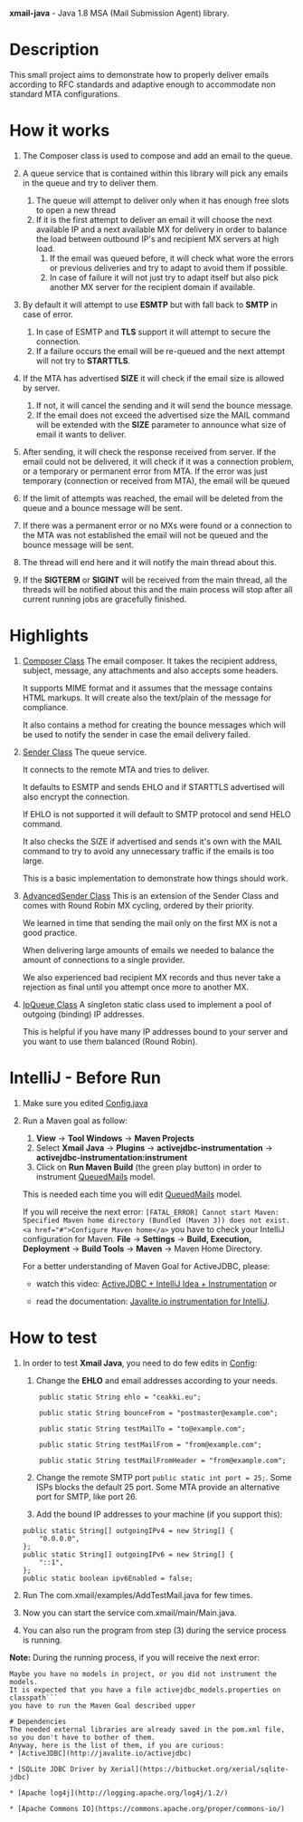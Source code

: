 **xmail-java** - Java 1.8 MSA (Mail Submission Agent) library.

# Description
This small project aims to demonstrate how to properly deliver emails according to RFC standards and adaptive enough 
to accommodate non standard MTA configurations.

# How it works
1. The Composer class is used to compose and add an email to the queue.

2. A queue service that is contained within this library will pick any emails in the queue and try to deliver them.
    1. The queue will attempt to deliver only when it has enough free slots to open a new thread
    2. If it is the first attempt to deliver an email it will choose the next available IP and a next available MX for
    delivery in order to balance the load between outbound IP's and recipient MX servers at high load.
        1. If the email was queued before, it will check what wore the errors or previous deliveries and try to adapt 
        to avoid them if possible.
        2. In case of failure it will not just try to adapt itself but also pick another MX server for the recipient 
        domain if available.

3. By default it will attempt to use **ESMTP** but with fall back to **SMTP** in case of error.
    1. In case of ESMTP and **TLS** support it will attempt to secure the connection.
    2. If a failure occurs the email will be re-queued and the next attempt will not try to **STARTTLS**.

4. If the MTA has advertised **SIZE** it will check if the email size is allowed by server.
    1. If not, it will cancel the sending and it will send the bounce message.
    2. If the email does not exceed the advertised size the MAIL command will be extended with the **SIZE** parameter 
    to announce what size of email it wants to deliver.

5. After sending, it will check the response received from server. If the email could not be delivered, it will check 
if it was a connection problem, or a temporary or permanent error from MTA. If the error was just temporary 
(connection or received from MTA), the email will be queued

6. If the limit of attempts was reached, the email will be deleted from the queue and a bounce message will be sent.

7. If there was a permanent error or no MXs were found or a connection to the MTA was not established the email will 
not be queued and the bounce message will be sent.

8. The thread will end here and it will notify the main thread about this.

9. If the **SIGTERM** or **SIGINT** will be received from the main thread, all the threads will be notified about 
this and the main process will stop after all current running jobs are gracefully finished.

# Highlights

1. [Composer Class](https://github.com/tntu/xmail-java/blob/master/src/com/xmail/main/SMTP/Composer.java)
    The email composer. It takes the recipient address, subject, message, any attachments and also accepts some headers.
    
    It supports MIME format and it assumes that the message contains HTML markups. It will create also the text/plain 
    of the message for compliance.
    
    It also contains a method for creating the bounce messages which will be used to notify the sender 
    in case the email delivery failed.

2. [Sender Class](https://github.com/tntu/xmail-java/blob/master/src/com/xmail/main/SMTP/Sender.java)
    The queue service.
    
    It connects to the remote MTA and tries to deliver.
    
    It defaults to ESMTP and sends EHLO and if STARTTLS advertised will also encrypt the connection.
    
    If EHLO is not supported it will default to SMTP protocol and send HELO command.
    
    It also checks the SIZE if advertised and sends it's own with the MAIL command to try to avoid any unnecessary 
    traffic if the emails is too large.
    
    This is a basic implementation to demonstrate how things should work.

3. [AdvancedSender Class](https://github.com/tntu/xmail-java/blob/master/src/com/xmail/main/SMTP/AdvancedSender.java)
    This is  an extension of the Sender Class and comes with Round Robin MX cycling, ordered by their priority.
    
    We learned in time that sending the mail only on the first MX is not a good practice.
    
    When delivering large amounts of emails we needed to balance the amount of connections to a single provider.
    
    We also experienced bad recipient MX records and thus never take a rejection as final until you attempt once 
    more to another MX.

4. [IpQueue Class](https://github.com/tntu/xmail-java/blob/master/src/com/xmail/main/XmailService/IpQueue.java)
    A singleton static class used to implement a pool of outgoing (binding) IP addresses.
    
    This is helpful if you have many IP addresses bound to your server and you want to use them balanced (Round Robin).
  
# IntelliJ - Before Run
1. Make sure you edited [Config.java](https://github.com/tntu/xmail-java/blob/master/src/com/xmail/Config.java)
2. Run a Maven goal as follow: 
    1. **View** -> **Tool Windows** -> **Maven Projects**
    2. Select **Xmail Java** -> **Plugins** -> **activejdbc-instrumentation** -> **activejdbc-instrumentation:instrument**
    3. Click on **Run Maven Build** (the green play button) in order to instrument [QueuedMails](https://github.com/tntu/xmail-java/blob/master/src/com/xmail/main/XmailService/Models/QueuedMails.java) model.
    
    This is needed each time you will edit [QueuedMails](https://github.com/tntu/xmail-java/blob/master/src/com/xmail/main/Models/QueuedMails.java) model.
    
    If you will receive the next error: 
    ```[FATAL_ERROR] Cannot start Maven: Specified Maven home directory (Bundled (Maven 3)) does not exist. <a href="#">Configure Maven home</a>```
    you have to check your IntelliJ configuration for Maven. **File** -> **Settings** -> **Build, Execution, Deployment** ->
    **Build Tools** -> **Maven** -> Maven Home Directory.
    
    For a better understanding of Maven Goal for ActiveJDBC, please:
    * watch this video: [ActiveJDBC + IntelliJ Idea + Instrumentation](https://www.youtube.com/watch?v=OHXJXzZNKCU) or     
    
    * read the documentation: [Javalite.io instrumentation for IntelliJ](http://javalite.io/instrumentation#video-intellij-idea-instrumentation).

# How to test
1. In order to test **Xmail Java**, you need to do few edits in [Config](https://github.com/tntu/xmail-java/blob/master/src/com/xmail/Config.java):
    1. Change the **EHLO** and email addresses according to your needs.
    ```
        public static String ehlo = "ceakki.eu";
    
        public static String bounceFrom = "postmaster@example.com";

        public static String testMailTo = "to@example.com";

        public static String testMailFrom = "from@example.com";

        public static String testMailFromHeader = "from@example.com";
    ```
    
    2. Change the remote SMTP port ```public static int port = 25;```. Some ISPs blocks the default 25 port. 
    Some MTA provide an alternative port for SMTP, like port 26.
    
    3. Add the bound IP addresses to your machine (if you support this):
    ```
    public static String[] outgoingIPv4 = new String[] {
        "0.0.0.0",
    };
    public static String[] outgoingIPv6 = new String[] {
        "::1",
    };
    public static boolean ipv6Enabled = false;
    ```
    
3. Run The com.xmail/examples/AddTestMail.java for few times.
4. Now you can start the service com.xmail/main/Main.java. 
5. You can also run the program from step (3) during the service process is running.

**Note:**
During the running process, if you will receive the next error:
```class org.javalite.activejdbc.InitException: you are trying to work with models, but no models are found. 
Maybe you have no models in project, or you did not instrument the models. 
It is expected that you have a file activejdbc_models.properties on classpath```
you have to run the Maven Goal described upper

# Dependencies
The needed external libraries are already saved in the pom.xml file, so you don't have to bother of them. 
Anyway, here is the list of them, if you are curious:
* [ActiveJDBC](http://javalite.io/activejdbc)

* [SQLite JDBC Driver by Xerial](https://bitbucket.org/xerial/sqlite-jdbc)

* [Apache log4j](http://logging.apache.org/log4j/1.2/)

* [Apache Commons IO](https://commons.apache.org/proper/commons-io/)